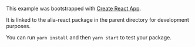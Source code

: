 This example was bootstrapped with [Create React App](https://github.com/facebook/create-react-app).

It is linked to the alia-react package in the parent directory for development purposes.

You can run `yarn install` and then `yarn start` to test your package.

